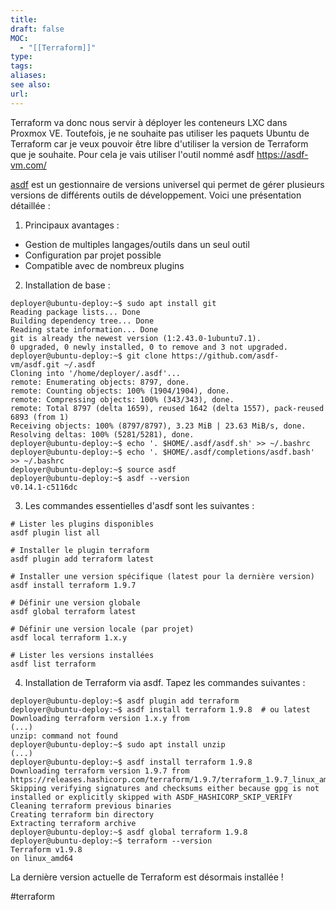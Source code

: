 ```yaml
---
title: 
draft: false
MOC:
  - "[[Terraform]]"
type: 
tags: 
aliases: 
see also: 
url:
---
```



Terraform va donc nous servir à déployer les conteneurs LXC dans Proxmox VE. Toutefois, je ne souhaite pas utiliser les paquets Ubuntu de Terraform car je veux pouvoir être libre d'utiliser la version de Terraform que je souhaite. Pour cela je vais utiliser l'outil nommé asdf https://asdf-vm.com/

[asdf](https://asdf-vm.com/) est un gestionnaire de versions universel qui permet de gérer plusieurs versions de différents outils de développement. Voici une présentation détaillée :

1. Principaux avantages :

- Gestion de multiples langages/outils dans un seul outil
- Configuration par projet possible
- Compatible avec de nombreux plugins

2. Installation de base :
```
deployer@ubuntu-deploy:~$ sudo apt install git
Reading package lists... Done
Building dependency tree... Done
Reading state information... Done
git is already the newest version (1:2.43.0-1ubuntu7.1).
0 upgraded, 0 newly installed, 0 to remove and 3 not upgraded.
deployer@ubuntu-deploy:~$ git clone https://github.com/asdf-vm/asdf.git ~/.asdf
Cloning into '/home/deployer/.asdf'...
remote: Enumerating objects: 8797, done.
remote: Counting objects: 100% (1904/1904), done.
remote: Compressing objects: 100% (343/343), done.
remote: Total 8797 (delta 1659), reused 1642 (delta 1557), pack-reused 6893 (from 1)
Receiving objects: 100% (8797/8797), 3.23 MiB | 23.63 MiB/s, done.
Resolving deltas: 100% (5281/5281), done.
deployer@ubuntu-deploy:~$ echo '. $HOME/.asdf/asdf.sh' >> ~/.bashrc
deployer@ubuntu-deploy:~$ echo '. $HOME/.asdf/completions/asdf.bash' >> ~/.bashrc
deployer@ubuntu-deploy:~$ source asdf
deployer@ubuntu-deploy:~$ asdf --version
v0.14.1-c5116dc
```


3. Les commandes essentielles d'asdf sont les suivantes :

```
# Lister les plugins disponibles
asdf plugin list all

# Installer le plugin terraform
asdf plugin add terraform latest

# Installer une version spécifique (latest pour la dernière version)
asdf install terraform 1.9.7

# Définir une version globale
asdf global terraform latest

# Définir une version locale (par projet)
asdf local terraform 1.x.y

# Lister les versions installées
asdf list terraform
```

4. Installation de Terraform via asdf.
Tapez les commandes suivantes :
```
deployer@ubuntu-deploy:~$ asdf plugin add terraform
deployer@ubuntu-deploy:~$ asdf install terraform 1.9.8  # ou latest
Downloading terraform version 1.x.y from 
(...)
unzip: command not found
deployer@ubuntu-deploy:~$ sudo apt install unzip
(...)
deployer@ubuntu-deploy:~$ asdf install terraform 1.9.8
Downloading terraform version 1.9.7 from https://releases.hashicorp.com/terraform/1.9.7/terraform_1.9.7_linux_amd64.zip
Skipping verifying signatures and checksums either because gpg is not installed or explicitly skipped with ASDF_HASHICORP_SKIP_VERIFY
Cleaning terraform previous binaries
Creating terraform bin directory
Extracting terraform archive
deployer@ubuntu-deploy:~$ asdf global terraform 1.9.8
deployer@ubuntu-deploy:~$ terraform --version
Terraform v1.9.8
on linux_amd64
```

La dernière version actuelle de Terraform est désormais installée !

#terraform 
